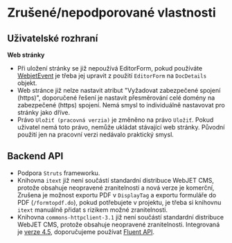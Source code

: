 # Zrušené/nepodporované vlastnosti

## Uživatelské rozhraní

**Web stránky**

- Při uložení stránky se již nepoužívá EditorForm, pokud používáte [WebjetEvent](../developer/backend/events.md) je třeba jej upravit z použití `EditorForm` na `DocDetails` objekt.
- Web stránce již nelze nastavit atribut "Vyžadovat zabezpečené spojení (https)", doporučené řešení je nastavit přesměrování celé domény na zabezpečené (https) spojení. Nemá smysl to individuálně nastavovat pro stránky jako dříve.
- Právo `Uložiť (pracovná verzia)` je změněno na právo `Uložiť`. Pokud uživatel nemá toto právo, nemůže ukládat stávající web stránky. Původní použití jen na pracovní verzi nedávalo praktický smysl.

## Backend API

- Podpora `Struts` frameworku.
- Knihovna `itext` již není součástí standardní distribuce WebJET CMS, protože obsahuje neopravené zranitelnosti a nová verze je komerční, Zrušena je možnost exportu PDF v `DisplayTag` a exportu formuláře do PDF (`/formtopdf.do`), pokud potřebujete v projektu, je třeba si knihovnu `itext` manuálně přidat s rizikem možné zranitelnosti.
- Knihovna `commons-httpclient-3.1` již není součástí standardní distribuce WebJET CMS, protože obsahuje neopravené zranitelnosti. Integrovaná je [verze 4.5](https://hc.apache.org/httpcomponents-client-4.5.x/quickstart.html), doporučujeme používat [Fluent API](https://hc.apache.org/httpcomponents-client-4.5.x/current/tutorial/html/fluent.html).
